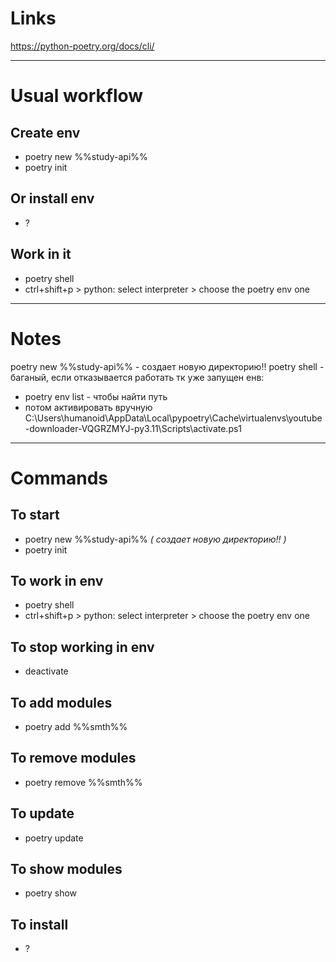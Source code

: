 # Links
https://python-poetry.org/docs/cli/

---
# Usual workflow
## Create env
- poetry new %%study-api%%
- poetry init
## Or install env
- ?
## Work in it
- poetry shell
- ctrl+shift+p > python: select interpreter > choose the poetry env one

---
# Notes
poetry new %%study-api%% - создает новую директорию!! 
poetry shell - баганый, если отказывается работать тк уже запущен енв:
- poetry env list - чтобы найти путь
- потом активировать вручную
	C:\\Users\\humanoid\\AppData\\Local\\pypoetry\\Cache\\virtualenvs\\youtube-downloader-VQGRZMYJ-py3.11\\Scripts\\activate.ps1

--- 
# Commands
## To start
- poetry new %%study-api%% *( создает новую директорию!! )*
- poetry init
## To work in env
- poetry shell
- ctrl+shift+p > python: select interpreter > choose the poetry env one
## To stop working in env
- deactivate
## To add modules
- poetry add %%smth%%
## To remove modules
- poetry remove %%smth%%
## To update
- poetry update
## To show modules
- poetry show
## To install
- ?
